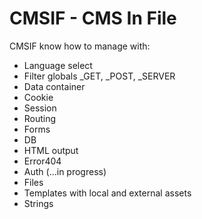 CMSIF - CMS In File
===================

CMSIF know how to manage with:

- Language select
- Filter globals _GET, _POST, _SERVER
- Data container
- Cookie
- Session
- Routing
- Forms
- DB
- HTML output
- Error404
- Auth (...in progress)
- Files
- Templates with local and external assets
- Strings
